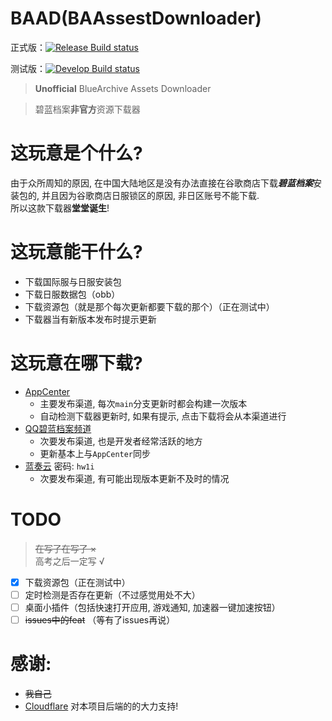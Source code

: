 # BAAD(BAAssestDownloader)

正式版：[![Release Build status](https://build.appcenter.ms/v0.1/apps/21e307fb-b785-42ca-9038-e2c0b397549a/branches/main/badge)](https://dl.schale.top/baad/release)

测试版：[![Develop Build status](https://build.appcenter.ms/v0.1/apps/ee512ad8-69e7-4c06-83cb-7688926ca76f/branches/main/badge)](https://dl.schale.top/baad/develop)
> **Unofficial** BlueArchive Assets Downloader

> 碧蓝档案**非官方**资源下载器

# 这玩意是个什么?

由于众所周知的原因, 在中国大陆地区是没有办法直接在谷歌商店下载***碧蓝档案***安装包的, 并且因为谷歌商店日服锁区的原因,
非日区账号不能下载.  
所以这款下载器**堂堂诞生**!

# 这玩意能干什么?

- 下载国际服与日服安装包
- 下载日服数据包（obb）
- 下载资源包（就是那个每次更新都要下载的那个）（正在测试中）
- 下载器当有新版本发布时提示更新

# 这玩意在哪下载?

- [AppCenter](https://install.appcenter.ms/users/feilongproject/apps/baad/distribution_groups/release)
    - 主要发布渠道, 每次`main`分支更新时都会构建一次版本
    - 自动检测下载器更新时, 如果有提示, 点击下载将会从本渠道进行
- [QQ碧蓝档案频道](https://pd.qq.com/s/3vftwpyl0)
    - 次要发布渠道, 也是开发者经常活跃的地方
    - 更新基本上与`AppCenter`同步
- [蓝奏云](https://flplz.lanzoum.com/b0esq4c7c) 密码: `hw1i`
    - 次要发布渠道, 有可能出现版本更新不及时的情况

# TODO

> ~~在写了在写了 ×~~  
> 高考之后一定写 √

- [x] 下载资源包（正在测试中）
- [ ] 定时检测是否存在更新（不过感觉用处不大）
- [ ] 桌面小插件（包括快速打开应用, 游戏通知, 加速器一键加速按钮）
- [ ] ~~issues中的feat~~ （等有了issues再说）

# 感谢:

- ~~我自己~~
- [Cloudflare](https://www.cloudflare.com/) 对本项目后端的的大力支持!